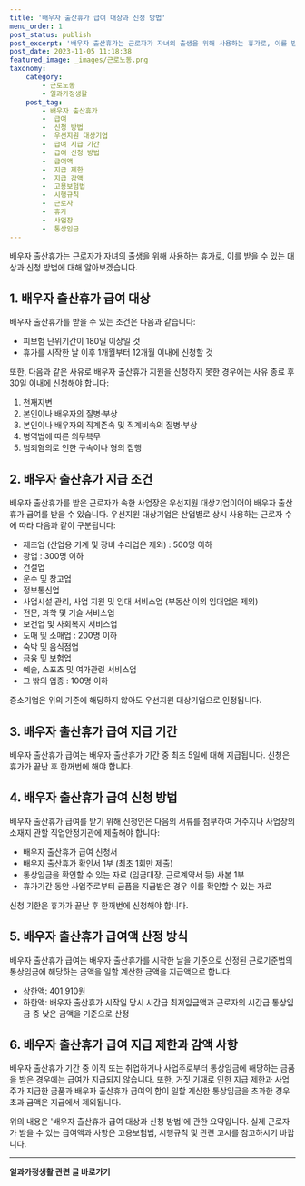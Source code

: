 ```yaml
---
title: '배우자 출산휴가 급여 대상과 신청 방법'
menu_order: 1
post_status: publish
post_excerpt: '배우자 출산휴가는 근로자가 자녀의 출생을 위해 사용하는 휴가로, 이를 받을 수 있는 대상과 신청 방법에 대해 알아보겠습니다.'
post_date: 2023-11-05 11:18:38
featured_image: _images/근로노동.png
taxonomy:
    category:
        - 근로노동
        - 일과가정생활
    post_tag:
        - 배우자 출산휴가
        -  급여
        -  신청 방법
        -  우선지원 대상기업
        -  급여 지급 기간
        -  급여 신청 방법
        -  급여액
        -  지급 제한
        -  지급 감액
        -  고용보험법
        -  시행규칙
        -  근로자
        -  휴가
        -  사업장
        -  통상임금
---
```



배우자 출산휴가는 근로자가 자녀의 출생을 위해 사용하는 휴가로, 이를 받을 수 있는 대상과 신청 방법에 대해 알아보겠습니다.

## 1. 배우자 출산휴가 급여 대상

배우자 출산휴가를 받을 수 있는 조건은 다음과 같습니다:

- 피보험 단위기간이 180일 이상일 것
- 휴가를 시작한 날 이후 1개월부터 12개월 이내에 신청할 것

또한, 다음과 같은 사유로 배우자 출산휴가 지원을 신청하지 못한 경우에는 사유 종료 후 30일 이내에 신청해야 합니다:

1. 천재지변
2. 본인이나 배우자의 질병·부상
3. 본인이나 배우자의 직계존속 및 직계비속의 질병·부상
4. 병역법에 따른 의무복무
5. 범죄혐의로 인한 구속이나 형의 집행

## 2. 배우자 출산휴가 지급 조건

배우자 출산휴가를 받은 근로자가 속한 사업장은 우선지원 대상기업이어야 배우자 출산휴가 급여를 받을 수 있습니다. 우선지원 대상기업은 산업별로 상시 사용하는 근로자 수에 따라 다음과 같이 구분됩니다:

- 제조업 (산업용 기계 및 장비 수리업은 제외) : 500명 이하
- 광업 : 300명 이하
- 건설업
- 운수 및 창고업
- 정보통신업
- 사업시설 관리, 사업 지원 및 임대 서비스업 (부동산 이외 임대업은 제외)
- 전문, 과학 및 기술 서비스업
- 보건업 및 사회복지 서비스업
- 도매 및 소매업 : 200명 이하
- 숙박 및 음식점업
- 금융 및 보험업
- 예술, 스포츠 및 여가관련 서비스업
- 그 밖의 업종 : 100명 이하

중소기업은 위의 기준에 해당하지 않아도 우선지원 대상기업으로 인정됩니다.

## 3. 배우자 출산휴가 급여 지급 기간

배우자 출산휴가 급여는 배우자 출산휴가 기간 중 최초 5일에 대해 지급됩니다. 신청은 휴가가 끝난 후 한꺼번에 해야 합니다.

## 4. 배우자 출산휴가 급여 신청 방법

배우자 출산휴가 급여를 받기 위해 신청인은 다음의 서류를 첨부하여 거주지나 사업장의 소재지 관할 직업안정기관에 제출해야 합니다:

- 배우자 출산휴가 급여 신청서
- 배우자 출산휴가 확인서 1부 (최초 1회만 제출)
- 통상임금을 확인할 수 있는 자료 (임금대장, 근로계약서 등) 사본 1부
- 휴가기간 동안 사업주로부터 금품을 지급받은 경우 이를 확인할 수 있는 자료

신청 기한은 휴가가 끝난 후 한꺼번에 신청해야 합니다.

## 5. 배우자 출산휴가 급여액 산정 방식

배우자 출산휴가 급여는 배우자 출산휴가를 시작한 날을 기준으로 산정된 근로기준법의 통상임금에 해당하는 금액을 일할 계산한 금액을 지급액으로 합니다.

- 상한액: 401,910원
- 하한액: 배우자 출산휴가 시작일 당시 시간급 최저임금액과 근로자의 시간급 통상임금 중 낮은 금액을 기준으로 산정

## 6. 배우자 출산휴가 급여 지급 제한과 감액 사항

배우자 출산휴가 기간 중 이직 또는 취업하거나 사업주로부터 통상임금에 해당하는 금품을 받은 경우에는 급여가 지급되지 않습니다. 또한, 거짓 기재로 인한 지급 제한과 사업주가 지급한 금품과 배우자 출산휴가 급여의 합이 일할 계산한 통상임금을 초과한 경우 초과 금액은 지급에서 제외됩니다.

위의 내용은 '배우자 출산휴가 급여 대상과 신청 방법'에 관한 요약입니다. 실제 근로자가 받을 수 있는 급여액과 사항은 고용보험법, 시행규칙 및 관련 고시를 참고하시기 바랍니다.
<!-- wp:separator -->
<hr class="wp-block-separator has-alpha-channel-opacity"/>
<!-- /wp:separator -->

<!-- wp:group {"backgroundColor":"base","layout":{"type":"constrained"}} -->
<div class="wp-block-group has-base-background-color has-background"><!-- wp:paragraph {"align":"center","fontSize":"medium"} -->
<p class="has-text-align-center has-large-font-size"><strong>일과가정생활 관련 글 바로가기</strong></p>
<!-- /wp:paragraph -->


<!-- wp:latest-posts
{"categories":[{"id":10918,"count":19,"description":"","link":"https://uknowlaw.com/category/%ec%9d%bc%ea%b3%bc%ea%b0%80%ec%a0%95%ec%83%9d%ed%99%9c/","name":"일과가정생활","slug":"일과가정생활","taxonomy":"category","parent":0,"meta":[],"_links":{"self":[{"href":"https://uknowlaw.com/wp-json/wp/v2/categories/10918"}],"collection":[{"href":"https://uknowlaw.com/wp-json/wp/v2/categories"}],"about":[{"href":"https://uknowlaw.com/wp-json/wp/v2/taxonomies/category"}],"wp:post_type":[{"href":"https://uknowlaw.com/wp-json/wp/v2/posts?categories=10918"}],"curies":[{"name":"wp","href":"https://api.w.org/{rel}","templated":true}]}}],"postsToShow":100,"excerptLength":28,"postLayout":"grid","columns":2,"featuredImageAlign":"left","featuredImageSizeSlug":"large","fontSize":"small"} /--></div>
<!-- /wp:group -->
